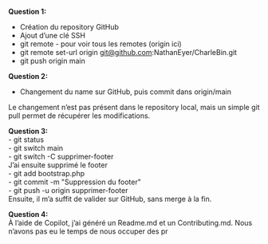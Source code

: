 **Question 1:**

- Création du repository GitHub  
- Ajout d’une clé SSH  
- git remote \- pour voir tous les remotes (origin ici)  
- git remote set-url origin [git@github.com](mailto:git@github.com):NathanEyer/CharleBin.git  
- git  push origin main

**Question 2:**

- Changement du name sur GitHub, puis commit dans origin/main

Le changement n’est pas présent dans le repository local, mais un simple git pull permet de récupérer les modifications. 

**Question 3:**  
\- git status  
\- git switch main  
\- git switch \-C supprimer-footer  
J’ai ensuite supprimé le footer  
\- git add bootstrap.php  
\- git commit \-m "Suppression du footer"  
\- git push \-u origin supprimer-footer  
Ensuite, il m’a suffit de valider sur GitHub, sans merge à la fin. 

**Question 4:**  
À l’aide de Copilot, j’ai généré un Readme.md et un Contributing.md. Nous n’avons pas eu le temps de nous occuper des pr